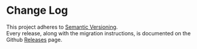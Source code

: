 # Change Log

This project adheres to [Semantic Versioning](http://semver.org/).  
Every release, along with the migration instructions, is documented on the Github [Releases](https://github.com/venmo/react-html-document/releases) page.
